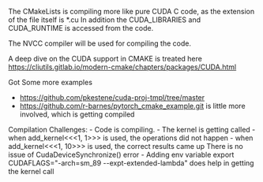 The CMakeLists is compiling more like pure CUDA C code, as the extension of the file itself is *.cu 
In addition the CUDA_LIBRARIES and CUDA_RUNTIME is accessed from the code.

The NVCC compiler will be used for compiling the code.

A deep dive on the CUDA support in CMAKE is treated here 
https://cliutils.gitlab.io/modern-cmake/chapters/packages/CUDA.html

Got Some more examples 
- https://github.com/pkestene/cuda-proj-tmpl/tree/master
- https://github.com/r-barnes/pytorch_cmake_example.git is little more involved, which is getting compiled 

Compilation Challenges:
    - Code is compiling.
    - The kernel is getting called
    - when add_kernel<<<1, 1>>> is used, the operations did not happen 
    - when add_kernel<<<1, 10>>> is used, the correct results came up 
    There is no issue of CudaDeviceSynchronize() error
    - Adding env variable export CUDAFLAGS="-arch=sm_89 --expt-extended-lambda" does help in getting the kernel call
